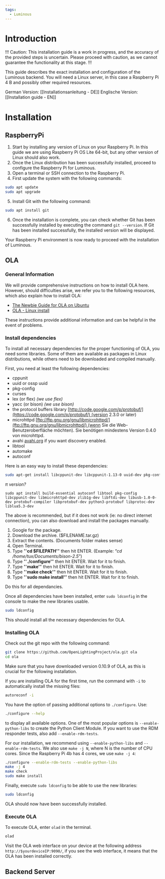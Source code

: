 ```yaml
---
tags:
  - Luminous
---
```

# Introduction

!!! Caution: This installation guide is a work in progress, and the accuracy of the provided steps is uncertain. Please proceed with caution, as we cannot guarantee the functionality at this stage. !!!

This guide describes the exact installation and configuration of the Luminous backend. You will need a Linux server, in this case a Raspberry Pi 4 B and possibly other required resources.

German Version: [[Installationsanleitung - DE]]
Englische Version: [[Installation guide - EN]]


# Installation

## RaspberryPi

1. Start by installing any version of Linux on your Raspberry Pi. In this guide we are using Raspberry Pi OS Lite 64-bit, but any other version of Linux should also work.
2. Once the Linux distribution has been successfully installed, proceed to configure the Raspberry Pi for Luminous.
3. Open a terminal or SSH connection to the Raspberry Pi.
4. First update the system with the following commands:

```bash
sudo apt update
sudo apt upgrade
```

5. Install Git with the following command:

```bash
sudo apt install git
```

6. Once the installation is complete, you can check whether Git has been successfully installed by executing the command `git --version`. If Git has been installed successfully, the installed version will be displayed.

Your Raspberry Pi environment is now ready to proceed with the installation of Luminous.


## OLA

### General Information

We will provide comprehensive instructions on how to install OLA here. However, should difficulties arise, we refer you to the following resources, which also explain how to install OLA:

- [The Newbie Guide for OLA on Ubuntu](http://opendmx.net/index.php/The_Newbie_Guide_for_OLA_on_Ubuntu)
- [OLA - Linux install](https://www.openlighting.org/ola/linuxinstall/)

These instructions provide additional information and can be helpful in the event of problems.
### Install dependencies
To install all necessary dependencies for the proper functioning of OLA, you need some libraries. Some of them are available as packages in Linux distributions, while others need to be downloaded and compiled manually.

First, you need at least the following dependencies:

- cppunit
- uuid or ossp uuid
- pkg-config
- curses
- lex (or flex) _(we use flex)_
- yacc (or bison) _(we use bison)_
- the protocol buffers library [http://code.google.com/p/protobuf/](https://code.google.com/p/protobuf/) (version 2.3.0 or later)
- microhttpd [ftp://ftp.gnu.org/gnu/libmicrohttpd/](ftp://ftp.gnu.org/gnu/libmicrohttpd/) (wenn Sie die Web-Benutzeroberfläche möchten). Sie benötigen mindestens Version 0.4.0 von microhttpd.
- avahi [avahi.org](http://www.avahi.org/) if you want discovery enabled.
- libtool
- automake
- autoconf

Here is an easy way to install these dependencies:

```bash
sudo apt-get install libcppunit-dev libcppunit-1.13-0 uuid-dev pkg-config libncurses5-dev libtool autoconf automake g++ libmicrohttpd-dev libmicrohttpd10 protobuf-compiler libprotobuf-lite10 python-protobuf libprotobuf-dev libprotoc-dev zlib1g-dev bison flex make libftdi-dev libftdi1 libusb-1.0-0-dev liblo-dev libavahi-client-dev python-numpy
```

_π version?_
```
sudo apt install build-essential autoconf libtool pkg-config libcppunit-dev libmicrohttpd-dev zlib1g-dev libftdi-dev libusb-1.0-0-dev protobuf-compiler libprotobuf-dev python3-protobuf libprotoc-dev liblua5.3-dev

```

The above is recommended, but if it does not work (ie: no direct internet connection), you can also download and install the packages manually. 

1. Google for the package.
2. Download the archive. ($FILENAME.tar.gz) 
3. Extract the contents. (Documents folder makes sense)
4. Open Terminal.
5. Type "'**cd $FILEPATH'**" then hit ENTER. (Example: “_cd /home/tux/Documents/bison-2.5_”)
6. Type "'**./configure'**" then hit ENTER. Wait for it to finish.
7. Type "'**make'**" then hit ENTER. Wait for it to finish.
8. Type "'**make check'**" then hit ENTER. Wait for it to finish.
9. Type "'**sudo make install'**" then hit ENTER. Wait for it to finish.

Do this for all dependancies.


Once all dependencies have been installed, enter `sudo ldconfig` in the console to make the new libraries usable.

```bash
sudo ldconfig
```

This should install all the necessary dependencies for OLA.

### Installing OLA

Check out the git repo with the following command:

```bash
git clone https://github.com/OpenLightingProject/ola.git ola
cd ola
 ```

Make sure that you have downloaded version 0.10.9 of OLA, as this is crucial for the following installation.

If you are installing OLA for the first time, run the command with `-i` to automatically install the missing files:

```bash
autoreconf -i
```

You have the option of passing additional options to `./configure`. Use:

```bash
./configure --help
```

to display all available options. One of the most popular options is `--enable-python-libs` to create the Python Client Module. If you want to use the RDM responder tests, also add `--enable-rdm-tests`.

For our installation, we recommend using `--enable-python-libs` and `--enable-rdm-tests`. We also use `make -j N`, where N is the number of CPU cores. Since the Raspberry Pi 4b has 4 cores, we use `make -j 4`:

```bash
./configure --enable-rdm-tests --enable-python-libs
make -j 4
make check
sudo make install
```

Finally, execute `sudo ldconfig` to be able to use the new libraries:

```bash
sudo ldconfig
```

OLA should now have been successfully installed.


### Execute OLA

To execute OLA, enter `olad` in the terminal.

```bash
olad
```

Visit the OLA web interface on your device at the following address `http://$yourdeviceIP:9090/`, if you see the web interface, it means that the OLA has been installed correctly.


## Backend Server


